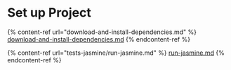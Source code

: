 # Set up Project

{% content-ref url="download-and-install-dependencies.md" %}
[download-and-install-dependencies.md](download-and-install-dependencies.md)
{% endcontent-ref %}

{% content-ref url="tests-jasmine/run-jasmine.md" %}
[run-jasmine.md](tests-jasmine/run-jasmine.md)
{% endcontent-ref %}

